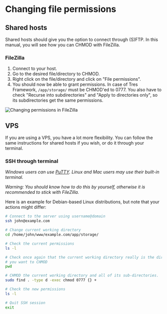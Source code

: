 # Changing file permissions

## Shared hosts
Shared hosts should give you the option to connect through (S)FTP. In this
manual, you will see how you can CHMOD with FileZilla.

### FileZilla
1. Connect to your host.
2. Go to the desired file/directory to CHMOD.
3. Right click on the file/directory and click on "File permissions".
4. You should now be able to grant permissions.
   In case of Tres Framework, `/app/storage/` must be CHMOD'ed to 0777. You
   also have to check "Recurse into subdirectories" and "Apply to directories
   only", so its subdirectories get the same permissions.

![Changing permissions in FileZilla](https://i.imgur.com/9OCZMjZ.png)

## VPS

If you are using a VPS, you have a lot more flexibility. You can follow the
same instructions for shared hosts if you wish, or do it through your terminal.

### SSH through terminal
*Windows users can use [PuTTY][putty]. Linux and Mac users may use their
built-in terminal.*

*Warning: You should know how to do this by yourself, otherwise it is
recommended to stick with FileZilla.*

Here is an example for Debian-based Linux distributions, but note that your
actions might differ:

```bash
# Connect to the server using username@domain
ssh john@example.com

# Change current working directory
cd /home/john/www/example.com/app/storage/

# Check the current permissions
ls -l

# Check once again that the current working directory really is the directory
# you want to CHMOD
pwd

# CHMOD the current working directory and all of its sub-directories.
sudo find . -type d -exec chmod 0777 {} +

# Check the new permissions
ls -l

# Quit SSH session
exit
```

[putty]: http://www.putty.org/
